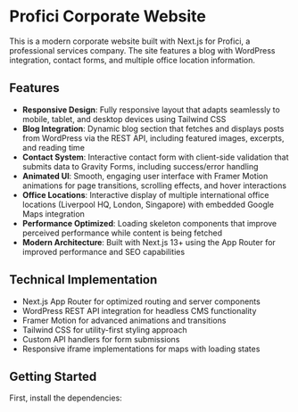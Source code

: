 # Profici Corporate Website

This is a modern corporate website built with Next.js for Profici, a professional services company. The site features a blog with WordPress integration, contact forms, and multiple office location information.

## Features

- **Responsive Design**: Fully responsive layout that adapts seamlessly to mobile, tablet, and desktop devices using Tailwind CSS
- **Blog Integration**: Dynamic blog section that fetches and displays posts from WordPress via the REST API, including featured images, excerpts, and reading time
- **Contact System**: Interactive contact form with client-side validation that submits data to Gravity Forms, including success/error handling
- **Animated UI**: Smooth, engaging user interface with Framer Motion animations for page transitions, scrolling effects, and hover interactions
- **Office Locations**: Interactive display of multiple international office locations (Liverpool HQ, London, Singapore) with embedded Google Maps integration
- **Performance Optimized**: Loading skeleton components that improve perceived performance while content is being fetched
- **Modern Architecture**: Built with Next.js 13+ using the App Router for improved performance and SEO capabilities

## Technical Implementation

- Next.js App Router for optimized routing and server components
- WordPress REST API integration for headless CMS functionality
- Framer Motion for advanced animations and transitions
- Tailwind CSS for utility-first styling approach
- Custom API handlers for form submissions
- Responsive iframe implementations for maps with loading states

## Getting Started

First, install the dependencies:
